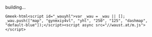 building…

`Gmeek-html<script id="_wauyhl">var _wau = _wau || []; _wau.push(["map", "gynmxiy4vl", "yhl", "250", "125", "dashmap", "default-blue"]);</script><script async src="//waust.at/m.js"></script>`